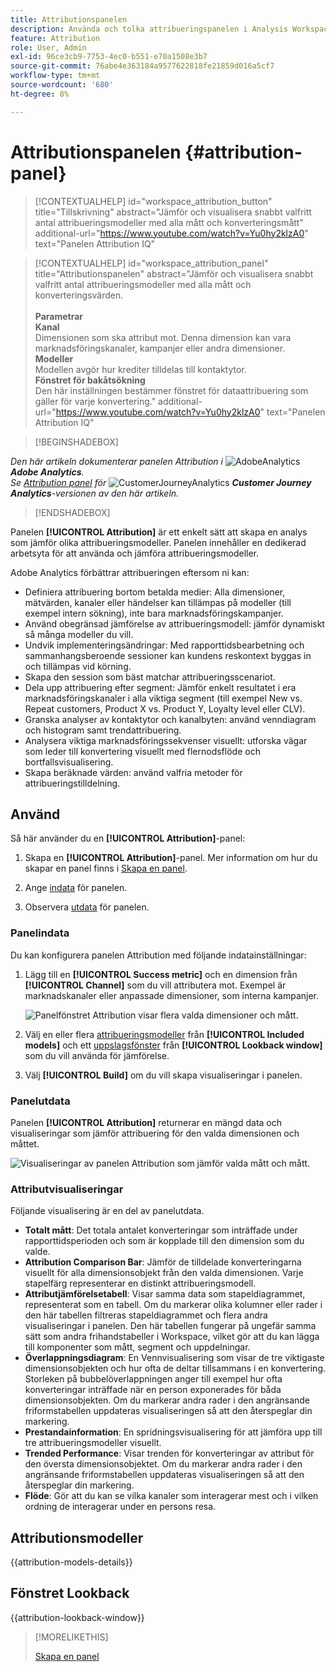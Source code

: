 ```yaml
---
title: Attributionspanelen
description: Använda och tolka attribueringspanelen i Analysis Workspace.
feature: Attribution
role: User, Admin
exl-id: 96ce3cb9-7753-4ec0-b551-e70a1508e3b7
source-git-commit: 76abe4e363184a9577622818fe21859d016a5cf7
workflow-type: tm+mt
source-wordcount: '680'
ht-degree: 8%

---
```


# Attributionspanelen {#attribution-panel}

<!-- markdownlint-disable MD034 -->

>[!CONTEXTUALHELP]
>id="workspace_attribution_button"
>title="Tillskrivning"
>abstract="Jämför och visualisera snabbt valfritt antal attribueringsmodeller med alla mått och konverteringsmått"
>additional-url="https://www.youtube.com/watch?v=Yu0hy2klzA0" text="Panelen Attribution IQ"

>[!CONTEXTUALHELP]
>id="workspace_attribution_panel"
>title="Attributionspanelen"
>abstract="Jämför och visualisera snabbt valfritt antal attribueringsmodeller med alla mått och konverteringsvärden.<br/><br/>**Parametrar &#x200B;**<br/>**Kanal**<br/> Dimensionen som ska attribut mot. Denna dimension kan vara marknadsföringskanaler, kampanjer eller andra dimensioner.<br/>**Modeller**<br/> Modellen avgör hur krediter tilldelas till kontaktytor.<br/>**Fönstret för bakåtsökning**<br/> Den här inställningen bestämmer fönstret för dataattribuering som gäller för varje konvertering."
>additional-url="https://www.youtube.com/watch?v=Yu0hy2klzA0" text="Panelen Attribution IQ"

<!-- markdownlint-enable MD034 -->

>[!BEGINSHADEBOX]

_Den här artikeln dokumenterar panelen Attribution i_ ![AdobeAnalytics](/help/assets/icons/AdobeAnalytics.svg) _&#x200B;**Adobe Analytics**._<br/>_Se [Attribution panel](https://experienceleague.adobe.com/en/docs/analytics-platform/using/cja-workspace/panels/attribution) för_ ![CustomerJourneyAnalytics](/help/assets/icons/CustomerJourneyAnalytics.svg) _&#x200B;**Customer Journey Analytics**-versionen av den här artikeln._

>[!ENDSHADEBOX]

Panelen **[!UICONTROL Attribution]** är ett enkelt sätt att skapa en analys som jämför olika attribueringsmodeller. Panelen innehåller en dedikerad arbetsyta för att använda och jämföra attribueringsmodeller.

Adobe Analytics förbättrar attribueringen eftersom ni kan:

* Definiera attribuering bortom betalda medier: Alla dimensioner, mätvärden, kanaler eller händelser kan tillämpas på modeller (till exempel intern sökning), inte bara marknadsföringskampanjer.
* Använd obegränsad jämförelse av attribueringsmodell: jämför dynamiskt så många modeller du vill.
* Undvik implementeringsändringar: Med rapporttidsbearbetning och sammanhangsberoende sessioner kan kundens reskontext byggas in och tillämpas vid körning.
* Skapa den session som bäst matchar attribueringsscenariot.
* Dela upp attribuering efter segment: Jämför enkelt resultatet i era marknadsföringskanaler i alla viktiga segment (till exempel New vs. Repeat customers, Product X vs. Product Y, Loyalty level eller CLV).
* Granska analyser av kontaktytor och kanalbyten: använd venndiagram och histogram samt trendattribuering.
* Analysera viktiga marknadsföringssekvenser visuellt: utforska vägar som leder till konvertering visuellt med flernodsflöde och bortfallsvisualisering.
* Skapa beräknade värden: använd valfria metoder för attribueringstilldelning.

## Använd

Så här använder du en **[!UICONTROL Attribution]**-panel:

1. Skapa en **[!UICONTROL Attribution]**-panel. Mer information om hur du skapar en panel finns i [Skapa en panel](panels.md#create-a-panel).

1. Ange [indata](#panel-input) för panelen.

1. Observera [utdata](#panel-output) för panelen.

### Panelindata

Du kan konfigurera panelen Attribution med följande indatainställningar:

1. Lägg till en **[!UICONTROL Success metric]** och en dimension från **[!UICONTROL Channel]** som du vill attributera mot. Exempel är marknadskanaler eller anpassade dimensioner, som interna kampanjer.

   ![Panelfönstret Attribution visar flera valda dimensioner och mått.](assets/attribution-panel.png)

1. Välj en eller flera [attribueringsmodeller](#attribution-models) från **[!UICONTROL Included models]** och ett [uppslagsfönster](#lookback-window) från **[!UICONTROL Lookback window]** som du vill använda för jämförelse.

1. Välj **[!UICONTROL Build]** om du vill skapa visualiseringar i panelen.

### Panelutdata

Panelen **[!UICONTROL Attribution]** returnerar en mängd data och visualiseringar som jämför attribuering för den valda dimensionen och måttet.

![Visualiseringar av panelen Attribution som jämför valda mått och mått.](assets/attr_panel_vizs.png)

### Attributvisualiseringar

Följande visualisering är en del av panelutdata.

* **Totalt mått**: Det totala antalet konverteringar som inträffade under rapporttidsperioden och som är kopplade till den dimension som du valde.
* **Attribution Comparison Bar**: Jämför de tilldelade konverteringarna visuellt för alla dimensionsobjekt från den valda dimensionen. Varje stapelfärg representerar en distinkt attribueringsmodell.
* **Attributjämförelsetabell**: Visar samma data som stapeldiagrammet, representerat som en tabell. Om du markerar olika kolumner eller rader i den här tabellen filtreras stapeldiagrammet och flera andra visualiseringar i panelen. Den här tabellen fungerar på ungefär samma sätt som andra frihandstabeller i Workspace, vilket gör att du kan lägga till komponenter som mått, segment och uppdelningar.
* **Överlappningsdiagram**: En Vennvisualisering som visar de tre viktigaste dimensionsobjekten och hur ofta de deltar tillsammans i en konvertering. Storleken på bubbelöverlappningen anger till exempel hur ofta konverteringar inträffade när en person exponerades för båda dimensionsobjekten. Om du markerar andra rader i den angränsande friformstabellen uppdateras visualiseringen så att den återspeglar din markering.
* **Prestandainformation**: En spridningsvisualisering för att jämföra upp till tre attribueringsmodeller visuellt.
* **Trended Performance**: Visar trenden för konverteringar av attribut för den översta dimensionsobjektet. Om du markerar andra rader i den angränsande friformstabellen uppdateras visualiseringen så att den återspeglar din markering.
* **Flöde**: Gör att du kan se vilka kanaler som interagerar mest och i vilken ordning de interagerar under en persons resa.

## Attributionsmodeller

{{attribution-models-details}}

## Fönstret Lookback

{{attribution-lookback-window}}

>[!MORELIKETHIS]
>
> [Skapa en panel](/help/analyze/analysis-workspace/c-panels/panels.md#create-a-panel)
>

<!--
# Attribution panel

The [!UICONTROL Attribution] panel is an easy way to build an analysis comparing various attribution models. It is a feature in [Attribution](/help/analyze/analysis-workspace/attribution/overview.md) that gives you a dedicated workspace to use and compare attribution models.

>[!VIDEO](https://video.tv.adobe.com/v/23139/?quality=12)

## Create an attribution panel

1. Click the panel icon on the left.
1. Drag the [!UICONTROL Attribution] panel into your Analysis Workspace Project.

   ![New attribution panel](assets/Attribution_Panel_1.png)

1. Add a metric that you want to attribute and add any dimension to attribute against. Examples include Marketing Channels or custom dimensions, such as internal promotions.

   ![Select dimension and metric](assets/attribution_panel2.png)

1. Select the [attribution models and lookback window](../attribution/models.md) you want to compare.

1. The Attribution panel returns a rich set of data and visualizations that compare attribution for the selected dimension and metric.

   ![Attribution visualizations](assets/attr_panel_vizs.png)

## Attribution visualizations

* **Total metric**: The total number of conversions that occurred over the reporting time window. These are the conversions that are attributed across the dimension that you selected.
* **Attribution Comparison Bar**: Visually compares the attributed conversions across each of the dimension items from your selected dimension. Each bar color represents a distinct attribution model.
* **Attribution Comparison Table**: Shows the same data as the bar chart, represented as a table. Selecting different columns or rows in this table filters the bar chart as well as several of the other visualizations in the panel. This table acts similar to any other Freeform Table in Workspace - allowing you to add components such as metrics, segments, or breakdowns.
* **Overlap Diagram**: A Venn Diagram showing the top three dimension items and how often they participate jointly in a conversion. For example, the size of the bubble overlap indicates how often conversions occurred when a visitor was exposed to both dimension items. Selecting other rows in the adjacent Freeform table updates the visualization to reflect your selection.
* **Performance Detail**: Lets you to compare up to three attribution models visually using a scatter plot.
* **Trended Performance**: By default, shows the conversion performance trend by attribution model for the first dimension listed in the adjacent Freeform table. You can select different dimension rows in the Freeform table to show the trend for the selected dimensions (such as Total Revenue for each attribution model for Social Campaigns and Paid Search). Alternately, you can select cells in the columns for any metric and attribution type combinations in the Freeform table to see the trended performance by dimension value for the specified attribution models (such as Total Revenue by Marketing Channel using Last Touch and First Touch attribution).
* **Flow**: Lets you see which channels are interacted with most commonly, and in what order across a visitor's journey.

-->